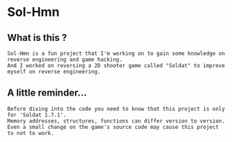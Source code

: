 # Sol-Hmn

## What is this ?

    Sol-Hmn is a fun project that I'm working on to gain some knowledge on reverse engineering and game hacking.
	And I worked on reversing a 2D shooter game called "Soldat" to improve myself on reverse engineering.


## A little reminder...


	Before diving into the code you need to know that this project is only for 'Soldat 1.7.1'.
	Memory addresses, structures, functions can differ version to version.
	Even a small change on the game's source code may cause this project to not to work.

